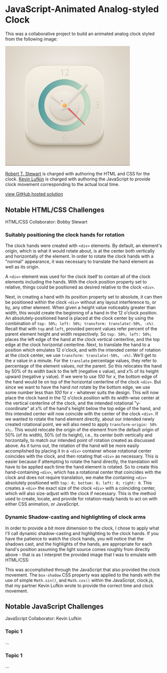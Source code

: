 # JavaScript-Animated Analog-styled Clock

This was a collaborative project to build an animated analog clock styled from the following image:

<img src="UI-Clock-Icon-Blue.png" width="400px">

[Robert T. Stewart](https://github.com/rtstewart) is charged with authoring the HTML and CSS for the clock. [Kevin Lufkin](https://github.com/klufkin) is charged with authoring the JavaScript to provide clock movement corresponding to the actual local time.

[view GitHub hosted solution](https://rtstewart.github.io/animated-analog-clock/clock-analog-QA.html)

## Notable HTML/CSS Challenges

HTML/CSS Collaborator: Bobby Stewart

### Suitably positioning the clock hands for rotation

The clock hands were created with `<div>` elements. By default, an element's origin, which is what it would rotate about, is at the center both vertically and horizontally of the element. In order to rotate the clock hands with a "normal" appearance, it was necessary to translate the hand element as well as its origin.

A `<div>` element was used for the clock itself to contain all of the clock elements including the hands. With the clock position property set to relative, things could be positioned as desired relative to the clock `<div>`.

Next, in creating a hand with its position property set to absolute, it can then be positioned within the clock `<div>` without any layout interference to, or by, any other element. When given a height value noticeably greater than width, this would create the beginning of a hand in the 12 o'clock position. An absolutely-positioned hand is placed at the clock center by using the combination of `top: 50%; left: 50%; transform: translate(-50%, -x%)`. Recall that with `top` and `left`, provided percent values refer percent of the parent element height and width respectively. So `top: 50%; left: 50%;` places the left edge of the hand at the clock vertical centerline, and the top edge at the clock horizontal centerline. Next, to translate the hand to a position which emulates 12 o'clock, and with the intended center of rotation  at the clock center, we use `transform: translate(-50%, -x%)`. We'll get to the *x* value in a minute. For the `translate` percentage values, they refer to percentage of the element values, *not* the parent. So this relocates the hand by 50% of its width back to the left (negative x value), and *x*% of its height upward (negative y value). If we were to use *100* for *x*, the bottom edge of the hand would lie on top of the horizontal centerline of the clock `<div>`. But since we want to have the hand *not* rotate by the bottom edge, we use some number less than *100* for *x* - whatever suits the design. This will now place the clock hand in the 12 o'clock position with its width-wise center at the vertical centerline of the clock, and the intended rotational "y-coordinate" at *x*% of the hand's height below the top edge of the hand, and this intended center will now coincide with the center of the clock `<div>`. If we wanted to rotate the hand element directly, about our intended newly created rotational point, we will also need to apply `transform-origin: 50% x%;`. This would relocate the origin of the element from the default origin of  50% (of its width), 50% (of its height), i.e., its center both vertically and horzontally, to match our intended point of rotation created as discussed above. As it turns out, the rotation of the hand will be more easily accomplished by placing it in a `<div>` container whose rotational center coincides with the clock, and then rotating that `<div>` as necessary. This is easier because if attempting to rotate the hand directly, the translation will have to be applied each time the hand element is rotated. So to create this hand-containing `<div>`, which has a rotational center that coincides with the clock and does not require translation, we make the containing `<div>` absolutely positioned with `top: 0; bottom: 0; left: 0; right: 0`. This creates a `<div>` the exact size of the clock `<div>` with a coinciding center, which will also size-adjust with the clock if necessary. This is the method used to create, locate, and provide for rotation-ready hands to act on with either CSS animation, or JavaScript.


### Dynamic Shadow-casting and highlighting of clock arms

In order to provide a bit more dimension to the clock, I chose to apply what I'll call dynamic shadow-casting and highlighting to the clock hands. If you have the patience to watch the clock hands, you will notice that the shadows cast, and the highlights of the hands, are appropriate for each hand's position assuming the light source comes roughly from directly above - that is as I interpret the provided image that I was to emulate with HTML/CSS:

This was accomplished through the JavaScript that also provided the clock movement. The `box-shadow` CSS property was applied to the hands with the use of simple `Math.sin()`, and `Math.cos()` within the JavaScript, clock.js, that my partner Kevin Lufkin wrote to provide the correct time and clock movement.

## Notable JavaScript Challenges

JavaScript Collaborator: Kevin Lufkin

### Topic 1

...

### Topic 1

...